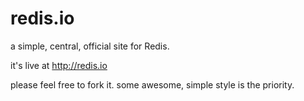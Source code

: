 redis.io
========

a simple, central, official site for Redis.

it's live at http://redis.io

please feel free to fork it. some awesome, simple style is the priority. 